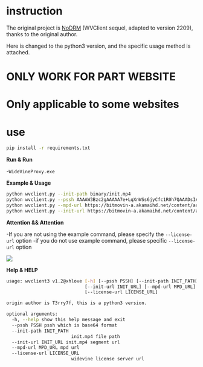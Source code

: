 # instruction

The original project is [NoDRM](https://github.com/T3rry7f/NoDRM) (WVClient sequel, adapted to version 2209), thanks to the original author.

Here is changed to the python3 version, and the specific usage method is attached.

# ONLY WORK FOR PART WEBSITE

# Only applicable to some websites

# use

```bash
pip install -r requirements.txt
```

**Run & Run**

-`WideVineProxy.exe`

**Example & Usage**
```bash
python wvclient.py --init-path binary/init.mp4
python wvclient.py --pssh AAAAW3Bzc2gAAAAA7e+LqXnWSs6jyCfc1R0h7QAAADsIARIQ62dqu8s0Xpa7z2FmMPGj2hoNd2lkZXZpbmVfdGVzdCIQZmtqM2xqYVNzaioZmFysa
python wvclient.py --mpd-url https://bitmovin-a.akamaihd.net/content/art-of-motion_drm/mpds/11331.mpd
python wvclient.py --init-url https://bitmovin-a.akamaihd.net/content/art-of-motion_drm/video/1080_4800000/cenc_dash/init.mp4
```

**Attention && Attention**

-If you are not using the example command, please specify the `--license-url` option
-if you do not use example command, please specific `--license-url` option

![](/binary/Snipaste_2021-08-02_01-12-25.png)

**Help & HELP**
```bash
usage: wvclient3 v1.2@xhlove [-h] [--pssh PSSH] [--init-path INIT_PATH]
                             [--init-url INIT_URL] [--mpd-url MPD_URL]
                             [--license-url LICENSE_URL]

origin author is T3rry7f, this is a python3 version.

optional arguments:
  -h, --help show this help message and exit
  --pssh PSSH pssh which is base64 format
  --init-path INIT_PATH
                        init.mp4 file path
  --init-url INIT_URL init.mp4 segment url
  --mpd-url MPD_URL mpd url
  --license-url LICENSE_URL
                        widevine license server url
```
